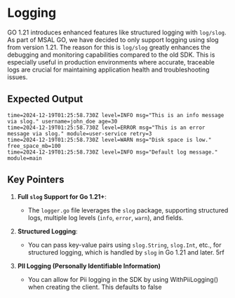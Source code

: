 # Logging

GO 1.21 introduces enhanced features like structured logging with `log/slog`.
As part of MSAL GO, we have decided to only support logging using slog from version 1.21.
The reason for this is `log/slog` greatly enhances the debugging and monitoring capabilities compared to the old SDK. This is especially useful in production environments where accurate, traceable logs are crucial for maintaining application health and troubleshooting issues.

## **Expected Output**

```plaintext
time=2024-12-19T01:25:58.730Z level=INFO msg="This is an info message via slog." username=john_doe age=30
time=2024-12-19T01:25:58.730Z level=ERROR msg="This is an error message via slog." module=user-service retry=3
time=2024-12-19T01:25:58.730Z level=WARN msg="Disk space is low." free_space_mb=100
time=2024-12-19T01:25:58.730Z level=INFO msg="Default log message." module=main
```

## Key Pointers

1. **Full `slog` Support for Go 1.21+**:
   - The `logger.go` file leverages the `slog` package, supporting structured logs, multiple log levels (`info`, `error`, `warn`), and fields.

2. **Structured Logging**:
   - You can pass key-value pairs using `slog.String`, `slog.Int`, etc., for structured logging, which is handled by `slog` in Go 1.21 and later.
5rf
3. **PII Logging (Personally Identifiable Information)**
   - You can allow for Pii logging in the SDK by using WithPiiLogging() when creating the client. This defaults to false
